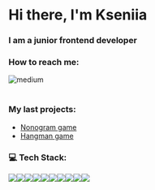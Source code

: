 
# Hi there, I'm Kseniia

### I am a junior frontend developer<br>

### How to reach me:

[<img align="left" alt="medium" src="https://img.shields.io/badge/LinkedIn-0077B5?style=for-the-badge&logo=linkedin&logoColor=white"  />](https://www.linkedin.com/in/kseniia-vakhrusheva-012b82235/) <br><br>



### My last projects:

* [Nonogram game](https://rolling-scopes-school.github.io/kseniia-vakhrusheva-JSFE2023Q4/nonogram/)
* [Hangman game](https://rolling-scopes-school.github.io/kseniia-vakhrusheva-JSFE2023Q4/hangman/)


### 💻 Tech Stack:
<div style="display: flex;">
<img src="https://img.shields.io/badge/JavaScript-323330?style=for-the-badge&logo=javascript&logoColor=F7DF1E" style="margin: 0; padding: 0" />
<img src="https://img.shields.io/badge/HTML5-E34F26?style=for-the-badge&logo=html5&logoColor=white" style="margin: 0; padding: 0" />
<img src="https://img.shields.io/badge/CSS3-1572B6?style=for-the-badge&logo=css3&logoColor=white" style="margin: 0; padding: 0" />
<img src="https://img.shields.io/badge/Webpack-8DD6F9?style=for-the-badge&logo=Webpack&logoColor=white" style="margin: 0; padding: 0" />
<img src="https://img.shields.io/badge/eslint-3A33D1?style=for-the-badge&logo=eslint&logoColor=white" />
<img src="https://img.shields.io/badge/prettier-1A2C34?style=for-the-badge&logo=prettier&logoColor=F7BA3E"/>
<img src="https://img.shields.io/badge/TypeScript-007ACC?style=for-the-badge&logo=typescript&logoColor=white"/>
<img src="https://img.shields.io/badge/Figma-F24E1E?style=for-the-badge&logo=figma&logoColor=white"/>
<img src="https://img.shields.io/badge/React-20232A?style=for-the-badge&logo=react&logoColor=61DAFB"/>
<img src="https://img.shields.io/badge/Redux-593D88?style=for-the-badge&logo=redux&logoColor=white"/>
  
</div>

